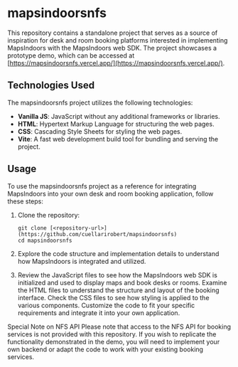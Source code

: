 # mapsindoorsnfs

This repository contains a standalone project that serves as a source of inspiration for desk and room booking platforms interested in implementing MapsIndoors with the MapsIndoors web SDK. The project showcases a prototype demo, which can be accessed at [https://mapsindoorsnfs.vercel.app/](https://mapsindoorsnfs.vercel.app/).

## Technologies Used

The mapsindoorsnfs project utilizes the following technologies:

- **Vanilla JS**: JavaScript without any additional frameworks or libraries.
- **HTML**: Hypertext Markup Language for structuring the web pages.
- **CSS**: Cascading Style Sheets for styling the web pages.
- **Vite**: A fast web development build tool for bundling and serving the project.

## Usage

To use the mapsindoorsnfs project as a reference for integrating MapsIndoors into your own desk and room booking application, follow these steps:

1. Clone the repository:

   ```shell
   git clone [<repository-url>](https://github.com/cuellarirobert/mapsindoorsnfs)
   cd mapsindoorsnfs

2. Explore the code structure and implementation details to understand how MapsIndoors is integrated and utilized.

3. Review the JavaScript files to see how the MapsIndoors web SDK is initialized and used to display maps and book desks or rooms.
Examine the HTML files to understand the structure and layout of the booking interface.
Check the CSS files to see how styling is applied to the various components.
Customize the code to fit your specific requirements and integrate it into your own application.

Special Note on NFS API
Please note that access to the NFS API for booking services is not provided with this repository. 
If you wish to replicate the functionality demonstrated in the demo, you will need to implement your own backend or adapt the code to work with your existing booking services.
